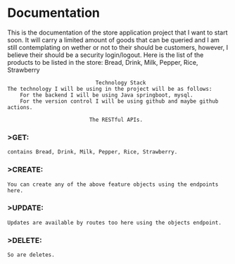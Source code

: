 # Documentation

This is the documentation of the store application project that I want to start soon. It will
carry a limited amount of goods that can be queried and I am still contemplating on wether or not to
their should be customers, however, I believe their should be a security login/logout.
Here is the list of the products to be listed in the store: Bread, Drink, Milk, Pepper, Rice, Strawberry

                                Technology Stack 
    The technology I will be using in the project will be as follows:
        For the backend I will be using Java springboot, mysql.
        For the version control I will be using github and maybe github actions.

                              The RESTful APIs.
### >GET:
    contains Bread, Drink, Milk, Pepper, Rice, Strawberry.

### >CREATE: 
    You can create any of the above feature objects using the endpoints here.
### >UPDATE:
    Updates are available by routes too here using the objects endpoint.
### >DELETE:
    So are deletes.